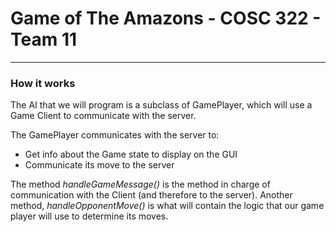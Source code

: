 # Game of The Amazons - COSC 322 - Team 11
---
### How it works
The AI that we will program is a subclass of GamePlayer, which will use a Game Client to communicate with the server.

The GamePlayer communicates with the server to:
- Get info about the Game state to display on the GUI
- Communicate its move to the server

The method *handleGameMessage()* is the method in charge of communication with the Client (and therefore to the server).
Another method, *handleOpponentMove()* is what will contain the logic that our game player will use to determine its moves.
